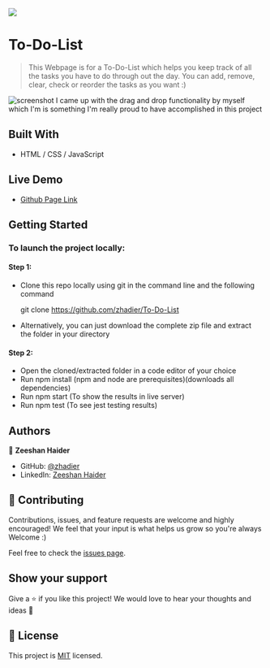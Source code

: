 ![](https://img.shields.io/badge/Microverse-blueviolet)

# To-Do-List

> This Webpage is for a To-Do-List which helps you keep track of all the tasks you have to do through out the day. You can add, remove, clear, check or reorder the tasks as you want :)

![screenshot](https://user-images.githubusercontent.com/90556221/149033173-5d8a0805-453f-44a5-a69f-3bff67e844ac.png)
I came up with the drag and drop functionality by myself which I'm is something I'm really proud to have accomplished in this project

## Built With

- HTML / CSS / JavaScript

## Live Demo

- [Github Page Link](https://zhadier.github.io/To-Do-List)

## Getting Started

### To launch the project locally:

#### Step 1:

- Clone this repo locally using git in the command line and the following command

  git clone https://github.com/zhadier/To-Do-List
  
- Alternatively, you can just download the complete zip file and extract the folder in your directory

#### Step 2:

- Open the cloned/extracted folder in a code editor of your choice
- Run npm install (npm and node are prerequisites)(downloads all dependencies)
- Run npm start (To show the results in live server)
- Run npm test (To see jest testing results)

## Authors

👤 **Zeeshan Haider**

- GitHub: [@zhadier](https://github.com/zhadier)
- LinkedIn: [Zeeshan Haider](https://www.linkedin.com/in/zhadier39/)


## 🤝 Contributing

Contributions, issues, and feature requests are welcome and highly encouraged!
We feel that your input is what helps us grow so you're always Welcome :)

Feel free to check the [issues page](../../issues/).

## Show your support

Give a ⭐️ if you like this project!
We would love to hear your thoughts and ideas 🖤

## 📝 License

This project is [MIT](./MIT.md) licensed.

